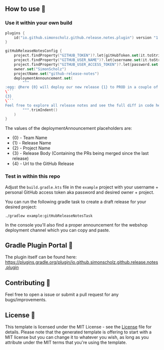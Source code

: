 ## How to use 👣

### Use it within your own build

```kotlin
plugins {
    id("io.github.simonscholz.github.release.notes.plugin") version "1.5.0"
}

gitHubReleaseNotesConfig {
    project.findProperty("GITHUB_TOKEN")?.let{gitHubToken.set(it.toString())}
    project.findProperty("GITHUB_USER_NAME")?.let{username.set(it.toString())}
    project.findProperty("GITHUB_USER_ACCESS_TOKEN")?.let{password.set(it.toString())}
    owner.set("SimonScholz")
    projectName.set("github-release-notes")
    deploymentAnnouncement.set(
        """
:egg: @here {0} will deploy our new release {1} to PROD in a couple of minutes. Changes going live:
\```
{3}
\```
Feel free to explore all release notes and see the full diff in code here: {4}
        """.trimIndent()
    )
}
```

The values of the deploymentAnnouncement placeholders are:

* {0} - Team Name
* {1} - Release Name
* {2} - Project Name
* {3} - Release Body (Containing the PRs being merged since the last release)
* {4} - Url to the GitHub Release

### Test in within this repo

Adjust the `build.gradle.kts` file in the `example` project
with your username + personal GitHub access token aka password and desired owner + project.

You can run the following gradle task to create a draft release for your desired project:

```
./gradlew example:gitHubReleaseNotesTask
```

In the console you'll also find a proper announcement for the webshop deployment channel which you can copy and paste.

## Gradle Plugin Portal 🚀

The plugin itself can be found here: https://plugins.gradle.org/plugin/io.github.simonscholz.github.release.notes.plugin

## Contributing 🤝

Feel free to open a issue or submit a pull request for any bugs/improvements.

## License 📄

This template is licensed under the MIT License - see the [License](License) file for details.
Please note that the generated template is offering to start with a MIT license but you can change it to whatever you wish, as long as you attribute under the MIT terms that you're using the template. 
